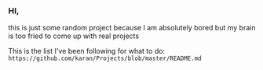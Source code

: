 ### HI,
this is just some random project because I am absolutely bored but my brain is too fried to come up with real projects

This is the list I've been following for what to do: `https://github.com/karan/Projects/blob/master/README.md`